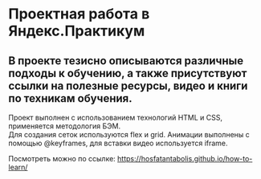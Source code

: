<h1>Проектная работа в Яндекс.Практикум</h1>

В проекте тезисно описываются различные подходы к обучению, а также присутствуют ссылки на полезные ресурсы, видео и книги по техникам обучения.</br>
---
Проект выполнен с использованием технологий HTML и CSS, применяется методология БЭМ.</br>
Для создания сеток используются flex и grid. Анимации выполнены с помощью @keyframes, для вставки видео используется iframe.

Посмотреть можно по ссылке:
https://hosfatantabolis.github.io/how-to-learn/
